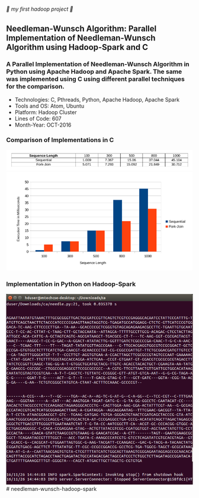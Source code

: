 ###### :rocket: my first hadoop project :rocket:
## Needleman-Wunsch Algorithm: Parallel Implementation of Needleman-Wunsch Algorithm using Hadoop-Spark and C
### A Parallel Implementation of Needleman-Wunsch Algorithm in Python using Apache Hadoop and Apache Spark. The same was implemented using C using different parallel techniques for the comparison.

* Technologies: C, Pthreads, Python, Apache Hadoop, Apache Spark
* Tools and OS: Atom, Ubuntu
* Platform: Hadoop Cluster
* Lines of Code: 607
* Month-Year: OCT-2016

### Comparison of Implementations in C
![table](table.png)
![chart](chart.png)

### Implementation in Python on Hadoop-Spark
![hadoop-spark](hadoop-spark.png)# needleman-wunsch-hadoop-spark

